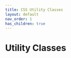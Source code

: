```yaml
---
title: CSS Utility Classes
layout: default
nav_order: 1
has_children: true
---
```


# Utility Classes

